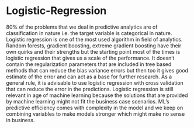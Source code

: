# Logistic-Regression
80% of the problems that we deal in predictive analytics are of classification in nature i.e. the target variable is categorical in nature. Logistic regression is one of the most used algorithm in field of analytics. Random forests, gradient boosting, extreme gradient boosting have their own quirks and their strengths but the starting point most of the times is logistic regression that gives us a scale of the performance. It doesn’t contain the regularization parameters that are included in tree based methods that can reduce the bias variance errors but then too it gives good estimate of the error and can act as a base for further research. As a general rule, it is advisable to use logistic regression with cross validation that can reduce the error in the predictions. Logistic regression is still relevant in age of machine learning because the solutions that are provided by machine learning might not fit the business case scenarios. ML’s predictive efficiency comes with complexity in the model and we keep on combining variables to make models stronger which might make no sense in business.
